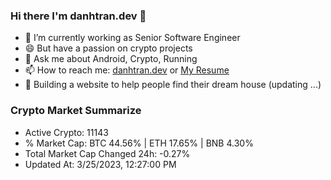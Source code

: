 ### Hi there I'm danhtran.dev 👋

- 🔭 I’m currently working as Senior Software Engineer
- 😄 But have a passion on crypto projects
- 💬 Ask me about Android, Crypto, Running 
- 📫 How to reach me: <a href="https://danhtran.dev" target="_blank">danhtran.dev</a> or <a href="Dan-Resume.pdf" target="_blank">My Resume</a>
- 🌱 Building a website to help people find their dream house (updating ...)

### Crypto Market Summarize
- Active Crypto: 11143
- % Market Cap: BTC 44.56% | ETH 17.65% | BNB 4.30%
- Total Market Cap Changed 24h: -0.27%
- Updated At: 3/25/2023, 12:27:00 PM
